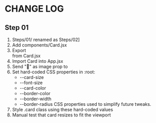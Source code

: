 # CHANGE LOG

## Step 01

1. Steps/01/ renamed as Steps/02] 
2. Add components/Card.jsx
3. Export <div className="card"> from Card.jsx
4. Import Card into App.jsx
5. Send "🍒" as image prop to <Card />
6. Set hard-coded CSS properties in :root:
   * --card-size
   * --font-size
   * --card-color
   * --border-color
   * --border-width
   * --border-radius
   CSS properties used to simplify future tweaks.
7. Style .card class using these hard-coded values
8. Manual test that card resizes to fit the viewport